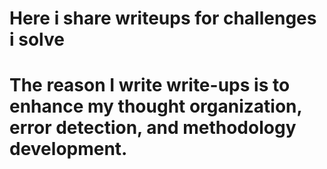 # Here i share writeups for challenges i solve  
# The reason I write write-ups is to enhance my thought organization, error detection, and methodology development.
